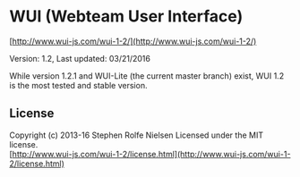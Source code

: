 # WUI (Webteam User Interface) #
[http://www.wui-js.com/wui-1-2/](http://www.wui-js.com/wui-1-2/)

Version: 1.2, Last updated: 03/21/2016

While version 1.2.1 and WUI-Lite (the current master branch) exist, WUI 1.2 is the most tested and stable version.

## License ##
Copyright (c) 2013-16 Stephen Rolfe Nielsen
Licensed under the MIT license.  
[http://www.wui-js.com/wui-1-2/license.html](http://www.wui-js.com/wui-1-2/license.html)
